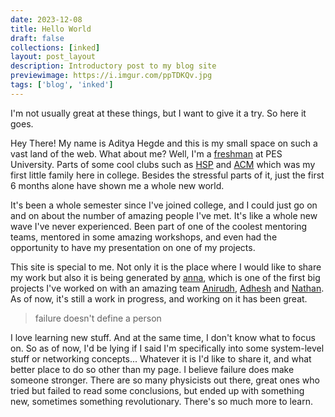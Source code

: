 ```yaml
---
date: 2023-12-08
title: Hello World
draft: false
collections: [inked]
layout: post_layout
description: Introductory post to my blog site
previewimage: https://i.imgur.com/ppTDKQv.jpg
tags: ['blog', 'inked']
---
```


I'm not usually great at these things, but I want to give it a try. So here it goes.

Hey There! My name is Aditya Hegde and this is my small space on such a vast land of the web. What about me? Well, I'm a [freshman](https://www.urbandictionary.com/define.php?term=College%20Freshman) at PES University. Parts of some cool clubs such as [HSP](https://homebrew.hsp-ec.xyz/) and [ACM](https://acmpesuecc.github.io/) which was my first little family here in college. Besides the stressful parts of it, just the first 6 months alone have shown me a whole new world.

<!--[pic of me](https://i.imgur.com/ppTDKQv.jpg)-->

It's been a whole semester since I've joined college, and I could just go on and on about the number of amazing people I've met. It's like a whole new wave I've never experienced. Been part of one of the coolest mentoring teams, mentored in some amazing workshops, and even had the opportunity to have my presentation on one of my projects.

This site is special to me. Not only it is the place where I would like to share my work but also it is being generated by [anna](https://github.com/acmpesuecc/anna), which is one of the first big projects I've worked on with an amazing team [Anirudh](https://github.com/anirudhsudhir), [Adhesh](https://github.com/DedLad) and [Nathan](https://github.com/polarhive). As of now, it's still a work in progress, and working on it has been great.

> failure doesn't define a person

I love learning new stuff. And at the same time, I don't know what to focus on. So as of now, I'd be lying if I said I'm specifically into some system-level stuff or networking concepts... Whatever it is I'd like to share it, and what better place to do so other than my page. I believe failure does make someone stronger. There are so many physicists out there, great ones who tried but failed to read some conclusions, but ended up with something new, sometimes something revolutionary. There's so much more to learn.
